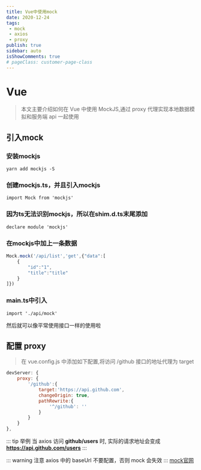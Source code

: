 ```yaml
---
title: Vue中使用mock
date: 2020-12-24
tags:
 - mock
 - axios
 - proxy
publish: true
sidebar: auto 
isShowComments: true
# pageClass: customer-page-class
---
```

# Vue
> 本文主要介绍如何在 Vue 中使用 MockJS,通过 proxy 代理实现本地数据模拟和服务端 api 一起使用
## 引入mock
### 安装mockjs
```
yarn add mockjs -S
```
### 创建mockjs.ts，并且引入mockjs
```
import Mock from 'mockjs'
```
### 因为ts无法识别mockjs，所以在shim.d.ts末尾添加
```
declare module 'mockjs'
```
### 在mockjs中加上一条数据
```js
Mock.mock('/api/list','get',{"data":[
	{
		"id":"1",
		"title":"title"
	}
]})
```
### main.ts中引入
```
import './api/mock'
```
然后就可以像平常使用接口一样的使用啦

## 配置 proxy
> 在 vue.config.js 中添加如下配置,将访问 /github 接口的地址代理为 target 

```js
devServer: {
    proxy: {
        '/github':{
            target:'https://api.github.com',
            changeOrigin: true,
            pathRewrite:{
                '^/github': ''
            }
        }
    }
},
```
::: tip 举例
当 axios 访问 **github/users** 时, 实际的请求地址会变成 **https://api.github.com/users**
:::

::: warning 注意
axios 中的 baseUrl 不要配置，否则 mock 会失效
:::
[mock官网](http://mockjs.com/)